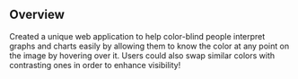 ## Overview 

Created a unique web application to help color-blind people interpret graphs and charts easily by allowing them to know the color
at any point on the image by hovering over it. Users could also swap similar colors with contrasting ones in order to enhance
visibility!
